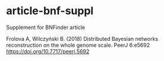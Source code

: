 # article-bnf-suppl
Supplement for BNFinder article

Frolova A, Wilczyński B. (2018) Distributed Bayesian networks reconstruction on the whole genome scale. PeerJ 6:e5692 https://doi.org/10.7717/peerj.5692
